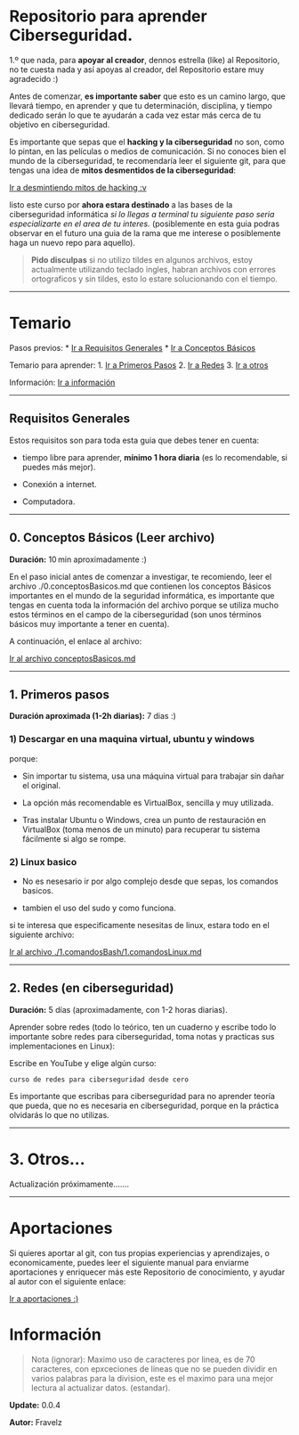 # Repositorio para aprender Ciberseguridad.

1.º que nada, para **apoyar al creador**, dennos estrella (like) al Repositorio, no te cuesta nada y así apoyas al creador, del Repositorio estare muy agradecido :)

Antes de comenzar, **es importante saber** que esto es un camino largo, que llevará tiempo, en aprender y que tu determinación, disciplina, y tiempo dedicado serán lo que te ayudarán a cada vez estar más cerca de tu objetivo en ciberseguridad.

Es importante que sepas que el **hacking y la ciberseguridad** no son, como lo pintan, en las películas o medios de comunicación. Si no conoces bien el mundo de la ciberseguridad, te recomendaría leer el siguiente git, para que tengas una idea de **mitos desmentidos de la ciberseguridad**:

[Ir a desmintiendo mitos de hacking :v](./_mitos.md)

listo este curso por **ahora estara destinado** a las bases de la ciberseguridad informática *si lo llegas a terminal tu siguiente paso seria especializarte en el area de tu interes.* (posiblemente en esta guia podras observar en el futuro una guia de la rama que me interese o posiblemente haga un nuevo repo para aquello).

> **Pido disculpas** si no utilizo tildes en algunos archivos, estoy actualmente utilizando teclado ingles, habran archivos con errores ortograficos y sin tildes, esto lo estare solucionando con el tiempo.

---

# Temario

Pasos previos: * [Ir a Requisitos Generales](#requisitos-generales) * [Ir a Conceptos Básicos](#0-conceptos-básicos-leer-archivo)

Temario para aprender: 1. [Ir a Primeros Pasos](#1-primeros-pasos) 2. [Ir a Redes](#2-redes-en-ciberseguridad) 3. [Ir a otros](#3-otros)

Información: [Ir a información](#información)

---

## Requisitos Generales

Estos requisitos son para toda esta guia que debes tener en cuenta:

* tiempo libre para aprender, **mínimo 1 hora diaria** (es lo recomendable, si puedes más mejor).

* Conexión a internet.

* Computadora.

---

## 0. Conceptos Básicos (Leer archivo)

**Duración:** 10 min aproximadamente :)

En el paso inicial antes de comenzar a investigar, te recomiendo, leer el archivo ./0.conceptosBasicos.md que contienen los conceptos Básicos importantes en el mundo de la seguridad informática, es importante que tengas en cuenta toda la información del archivo porque se utiliza mucho estos términos en el campo de la ciberseguridad (son unos términos básicos muy importante a tener en cuenta).

A continuación, el enlace al archivo:

[Ir al archivo conceptosBasicos.md](./0.conceptosBasicos.md)

---

## 1. Primeros pasos

**Duración aproximada (1-2h diarias):** 7 dias :)

### 1) Descargar en una maquina virtual, ubuntu y windows 

porque:

* Sin importar tu sistema, usa una máquina virtual para trabajar sin dañar el original.

* La opción más recomendable es VirtualBox, sencilla y muy utilizada.

* Tras instalar Ubuntu o Windows, crea un punto de restauración en VirtualBox (toma menos de un minuto) para recuperar tu sistema fácilmente si algo se rompe.

### 2) Linux basico

* No es nesesario ir por algo complejo desde que sepas, los comandos basicos.

* tambien el uso del sudo y como funciona.

si te interesa que especificamente nesesitas de linux, estara todo en el siguiente archivo:

[Ir al archivo ./1.comandosBash/1.comandosLinux.md](./1.comandosBash/1.comandosLinux.md)

---

## 2. Redes (en ciberseguridad)

**Duración:** 5 días (aproximadamente, con 1-2 horas diarias).

Aprender sobre redes (todo lo teórico, ten un cuaderno y escribe todo lo importante sobre redes para ciberseguridad, toma notas y practicas sus implementaciones en Linux):

Escribe en YouTube y elige algún curso:

``` curso de redes para ciberseguridad desde cero ```

Es importante que escribas para ciberseguridad para no aprender teoría que pueda, que no es necesaria en ciberseguridad, porque en la práctica olvidarás lo que no utilizas.

---

# 3. Otros...

Actualización próximamente.......

---

# Aportaciones

Si quieres aportar al git, con tus propias experiencias y aprendizajes, o economicamente, puedes leer el siguiente manual para enviarme aportaciones y enriquecer más este Repositorio de conocimiento, y ayudar al autor con el siguiente enlace:

[Ir a aportaciones :)](./_aportaciones.md)

# Información

> Nota (ignorar): Maximo uso de caracteres por linea, es de 70 caracteres, con epxceciones de lineas que no se pueden dividir en varios palabras para la division, este es el maximo para una mejor lectura al actualizar datos. (estandar).

**Update:** 0.0.4

**Autor:** Fravelz


